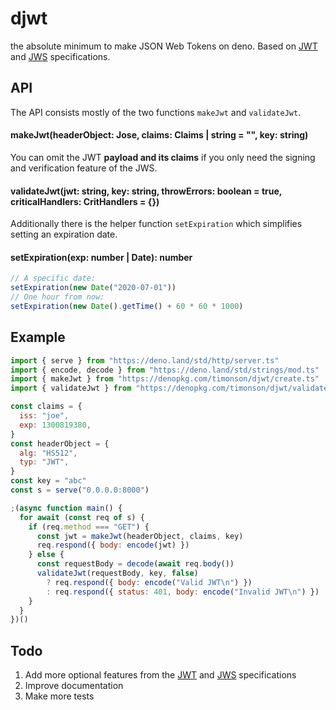 # djwt

the absolute minimum to make JSON Web Tokens on deno. Based on
[JWT](https://tools.ietf.org/html/rfc7519) and
[JWS](https://www.rfc-editor.org/rfc/rfc7515.html) specifications.

## API

The API consists mostly of the two functions `makeJwt` and `validateJwt`.

#### makeJwt(headerObject: Jose, claims: Claims | string = "", key: string)

You can omit the JWT **payload and its claims** if you only need the signing and
verification feature of the JWS.

#### validateJwt(jwt: string, key: string, throwErrors: boolean = true, criticalHandlers: CritHandlers = {})

Additionally there is the helper function `setExpiration` which simplifies
setting an expiration date.

#### setExpiration(exp: number | Date): number

```javascript
// A specific date:
setExpiration(new Date("2020-07-01"))
// One hour from now:
setExpiration(new Date().getTime() + 60 * 60 * 1000)
```

## Example

```javascript
import { serve } from "https://deno.land/std/http/server.ts"
import { encode, decode } from "https://deno.land/std/strings/mod.ts"
import { makeJwt } from "https://denopkg.com/timonson/djwt/create.ts"
import { validateJwt } from "https://denopkg.com/timonson/djwt/validate.ts"

const claims = {
  iss: "joe",
  exp: 1300819380,
}
const headerObject = {
  alg: "HS512",
  typ: "JWT",
}
const key = "abc"
const s = serve("0.0.0.0:8000")

;(async function main() {
  for await (const req of s) {
    if (req.method === "GET") {
      const jwt = makeJwt(headerObject, claims, key)
      req.respond({ body: encode(jwt) })
    } else {
      const requestBody = decode(await req.body())
      validateJwt(requestBody, key, false)
        ? req.respond({ body: encode("Valid JWT\n") })
        : req.respond({ status: 401, body: encode("Invalid JWT\n") })
    }
  }
})()
```

## Todo

1. Add more optional features from the
   [JWT](https://tools.ietf.org/html/rfc7519) and
   [JWS](https://www.rfc-editor.org/rfc/rfc7515.html) specifications
2. Improve documentation
3. Make more tests
